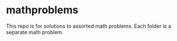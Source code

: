# mathproblems
This repo is for solutions to assorted math problems. Each folder is a separate math problem.
